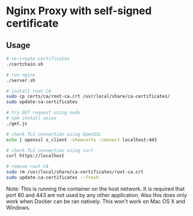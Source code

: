 # Nginx Proxy with self-signed certificate

## Usage

```bash
# re-create certificates
./certchain.sh

# run nginx
./server.sh

# install root CA
sudo cp certs/ca/root-ca.crt /usr/local/share/ca-certificates/
sudo update-ca-certificates

# try GET request using node
# npm install axios
./get.js

# check TLS connection using OpenSSL
echo | openssl s_client -showcerts -connect localhost:443

# check TLS connection using curl
curl https://localhost

# remove root CA
sudo rm /usr/local/share/ca-certificates/root-ca.crt
sudo update-ca-certificates --fresh
```

Note: This is running the container on the host network. It is required that
port 80 and 443 are not used by any other application. Also this does only work
when Docker can be ran natively. This won't work on Mac OS X and Windows.
